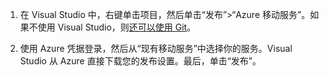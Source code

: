 1. 在 Visual Studio 中，右键单击项目，然后单击“发布”>“Azure 移动服务”。如果不使用 Visual Studio，则[还可以使用 Git](../articles/mobile-services/mobile-services-dotnet-backend-store-code-source-control.md)。

2. 使用 Azure 凭据登录，然后从“现有移动服务”中选择你的服务。Visual Studio 从 Azure 直接下载您的发布设置。最后，单击“发布”。

<!---HONumber=71-->